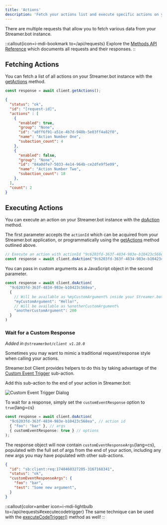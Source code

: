 ```yaml
---
title: 'Actions'
description: 'Fetch your actions list and execute specific actions on your Streamer.bot instance'
---
```


There are multiple requests that allow you to fetch various data from your Streamer.bot instance.

::callout{icon=i-mdi-bookmark to=/api/requests}
Explore the [Methods API Reference](/api/requests) which documents all requests and their responses.
::

## Fetching Actions

You can fetch a list of all actions on your Streamer.bot instance with the [getActions](/api/requests#getactions) method.

```ts [Request]
const response = await client.getActions();
```

```json [Response]
{
  "status": "ok",
  "id": "[request-id]",
  "actions" : [
    {
      "enabled": true,
      "group": "None",
      "id": "a0ff6f91-a51e-4b7d-948b-5e03ff4a82f0",
      "name": "Action Number One",
      "subaction_count": 4
    },
    {
      "enabled": false,
      "group": "None",
      "id": "84a0dfe7-5033-4e14-964b-ce2dfe9f5e09",
      "name": "Action Number Two",
      "subaction_count": 18
    },
  ],
  "count": 2
}
```

## Executing Actions

You can execute an action on your Streamer.bot instance with the [doAction](/api/requests#doaction) method.

The first parameter accepts the `actionId` which can be acquired from your Streamer.bot application, or programmatically using the [getActions](/api/requests#getactions) method outlined above.

```ts [Basic Example]
// Execute an action with actionId "9c6203fd-363f-4834-983e-b10423c568ea"
const response = await client.doAction("9c6203fd-363f-4834-983e-b10423c568ea");
 ```

You can pass in custom arguments as a JavaScript object in the second parameter.

```ts [Example with Arguments]
const response = await client.doAction(
  "9c6203fd-363f-4834-983e-b10423c568ea",
  {
    // Will be available as %myCustomArgument% inside your Streamer.bot action!
    "myCustomArgument": "Hello!",
    // Will be available as %anotherCustomArgument%
    "anotherCustomArgument": 200
  }
)
```

### Wait for a Custom Response
_Added in `@streamerbot/client v1.10.0`_

Sometimes you may want to mimic a traditional request/response style when calling your actions.

Streamer.bot Client provides helpers to do this by taking advantage of the [Custom Event Trigger](https://docs.streamer.bot/api/sub-actions/core/triggers/custom-event-trigger) sub-action.

Add this sub-action to the end of your action in Streamer.bot:

![Custom Event Trigger Dialog](/img/screenshots/custom-event-trigger.png)

To wait for a response, simply set the `customEventResponse` option to `true`{lang=cs}

```ts [Request]
const response = await client.doAction(
  "9c6203fd-363f-4834-983e-b10423c568ea", // action id
  { "foo": "bar" }, // args
  { customEventResponse: true } // options
);

```

The response object will now contain `customEventResponseArgs`{lang=cs}, populated with the full set of args from the end of your action, including any new args you may have populated with other sub-actions.

```json [Response]
{
  "id": "sb:client:req:1748460327205-3167168341",
  "status": "ok",
  "customEventResponseArgs": {
    "foo": "bar",
    "test": "Some new argument",
  }
}
```

::callout{color=amber icon=i-mdi-lightbulb to=/api/requests#executecodetrigger}
The same technique can be used with the [executeCodeTrigger()](/api/requests#executecodetrigger) method as well!
::